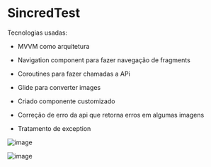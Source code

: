 # SincredTest

Tecnologias usadas:

- MVVM como arquitetura
- Navigation component para fazer navegação de fragments
- Coroutines para fazer chamadas a APi
- Glide para converter images
- Criado componente customizado 

- Correção de erro da api que retorna erros em algumas imagens
- Tratamento de exception 

![image](https://user-images.githubusercontent.com/46266166/183486617-94a0fb4e-c3af-48cc-94a5-8cddc782e2e3.png)

![image](https://user-images.githubusercontent.com/46266166/183487456-3bed5029-d6d3-4fb2-ade2-4657135db3cf.png)
